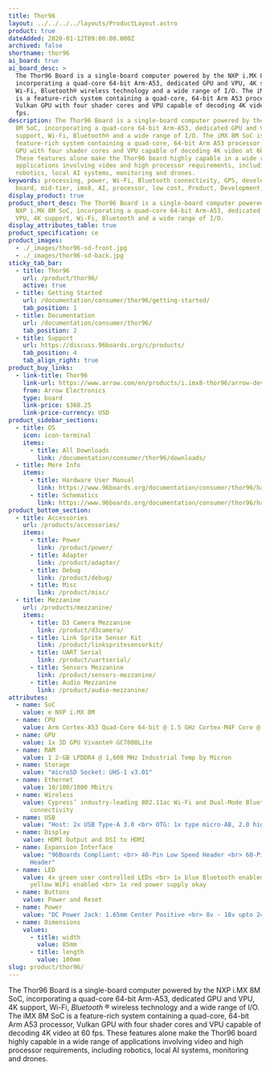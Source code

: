 ```yaml
---
title: Thor96
layout: ../../../../layouts/ProductLayout.astro
product: true
dateAdded: 2020-01-12T09:00:00.000Z
archived: false
shortname: thor96
ai_board: true
ai_board_desc: >
  The Thor96 Board is a single-board computer powered by the NXP i.MX 8M SoC,
  incorporating a quad-core 64-bit Arm-A53, dedicated GPU and VPU, 4K support,
  Wi-Fi, Bluetooth® wireless technology and a wide range of I/O. The iMX 8M SoC
  is a feature-rich system containing a quad-core, 64-bit Arm A53 processor,
  Vulkan GPU with four shader cores and VPU capable of decoding 4K video at 60
  fps.
description: The Thor96 Board is a single-board computer powered by the NXP i.MX
  8M SoC, incorporating a quad-core 64-bit Arm-A53, dedicated GPU and VPU, 4K
  support, Wi-Fi, Bluetooth® and a wide range of I/O. The iMX 8M SoC is a
  feature-rich system containing a quad-core, 64-bit Arm A53 processor, Vulkan
  GPU with four shader cores and VPU capable of decoding 4K video at 60 fps.
  These features alone make the Thor96 board highly capable in a wide range of
  applications involving video and high processor requirements, including
  robotics, local AI systems, monitoring and drones.
keywords: processing, power, Wi-Fi, Bluetooth connectivity, GPS, development,
  board, mid-tier, imx8, AI, processor, low cost, Product, Development, Platform
display_product: true
product_short_desc: The Thor96 Board is a single-board computer powered by the
  NXP i.MX 8M SoC, incorporating a quad-core 64-bit Arm-A53, dedicated GPU and
  VPU, 4K support, Wi-Fi, Bluetooth and a wide range of I/O.
display_attributes_table: true
product_specification: ce
product_images:
  - ./_images/thor96-sd-front.jpg
  - ./_images/thor96-sd-back.jpg
sticky_tab_bar:
  - title: Thor96
    url: /product/thor96/
    active: true
  - title: Getting Started
    url: /documentation/consumer/thor96/getting-started/
    tab_position: 1
  - title: Documentation
    url: /documentation/consumer/thor96/
    tab_position: 2
  - title: Support
    url: https://discuss.96boards.org/c/products/
    tab_position: 4
    tab_align_right: true
product_buy_links:
  - link-title: Thor96
    link-url: https://www.arrow.com/en/products/i.imx8-thor96/arrow-development-tools
    from: Arrow Electronics
    type: board
    link-price: $368.25
    link-price-currency: USD
product_sidebar_sections:
  - title: OS
    icon: icon-terminal
    items:
      - title: All Downloads
        link: /documentation/consumer/thor96/downloads/
  - title: More Info
    items:
      - title: Hardware User Manual
        link: https://www.96boards.org/documentation/consumer/thor96/hardware-docs/files/thor96-hw-user-manual.pdf
      - title: Schematics
        link: https://www.96boards.org/documentation/consumer/thor96/hardware-docs/files/thor96-schematics.pdf
product_bottom_section:
  - title: Accessories
    url: /products/accessories/
    items:
      - title: Power
        link: /product/power/
      - title: Adapter
        link: /product/adapter/
      - title: Debug
        link: /product/debug/
      - title: Misc
        link: /product/misc/
  - title: Mezzanine
    url: /products/mezzanine/
    items:
      - title: D3 Camera Mezzanine
        link: /product/d3camera/
      - title: Link Sprite Sensor Kit
        link: /product/linkspritesensorkit/
      - title: UART Serial
        link: /product/uartserial/
      - title: Sensors Mezzanine
        link: /product/sensors-mezzanine/
      - title: Audio Mezzanine
        link: /product/audio-mezzanine/
attributes:
  - name: SoC
    value: e NXP i.MX 8M
  - name: CPU
    value: Arm Cortex-A53 Quad-Core 64-bit @ 1.5 GHz Cortex-M4F Core @ 266MHze
  - name: GPU
    value: 1x 3D GPU Vivante® GC7000Lite
  - name: RAM
    value: 1 2-GB LPDDR4 @ 1,600 MHz Industrial Temp by Micron
  - name: Storage
    value: "microSD Socket: UHS-1 v3.01"
  - name: Ethernet
    value: 10/100/1000 Mbit/s
  - name: Wireless
    value: Cypress’ industry-leading 802.11ac Wi-Fi and Dual-Mode Bluetooth wireless
      connectivity
  - name: USB
    value: "Host: 2x USB Type-A 3.0 <br> OTG: 1x type micro-AB, 2.0 high-speed"
  - name: Display
    value: HDMI Output and DSI to HDMI
  - name: Expansion Interface
    value: "96Boards Compliant: <br> 40-Pin Low Speed Header <br> 60-Pin High Speed
      Header"
  - name: LED
    value: 4x green user controlled LEDs <br> 1x blue Bluetooth enabled <br> 1x
      yellow WiFi enabled <br> 1x red power supply okay
  - name: Buttons
    value: Power and Reset
  - name: Power
    value: "DC Power Jack: 1.65mm Center Positive <br> 8v - 18v upto 24W"
  - name: Dimensions
    values:
      - title: width
        value: 85mm
      - title: length
        value: 100mm
slug: product/thor96/
---
```


The Thor96 Board is a single-board computer powered by the NXP i.MX 8M SoC, incorporating a quad-core 64-bit Arm-A53, dedicated GPU and VPU, 4K support, Wi-Fi, _Bluetooth_ ® wireless technology and a wide range of I/O. The iMX 8M SoC is a feature-rich system containing a quad-core, 64-bit Arm A53 processor, Vulkan GPU with four shader cores and VPU capable of decoding 4K video at 60 fps. These features alone make the Thor96 board highly capable in a wide range of applications involving video and high processor requirements, including robotics, local AI systems, monitoring and drones.
